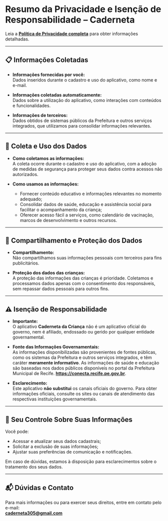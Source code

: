 # Resumo da Privacidade e Isenção de Responsabilidade – Caderneta

Leia a **[Política de Privacidade completa](#)** para obter informações detalhadas.

---

## 📋 Informações Coletadas

- **Informações fornecidas por você:**  
  Dados inseridos durante o cadastro e uso do aplicativo, como nome e e-mail.

- **Informações coletadas automaticamente:**  
  Dados sobre a utilização do aplicativo, como interações com conteúdos e funcionalidades.

- **Informações de terceiros:**  
  Dados obtidos de sistemas públicos da Prefeitura e outros serviços integrados, que utilizamos para consolidar informações relevantes.

---

## 🔐 Coleta e Uso dos Dados

- **Como coletamos as informações:**  
  A coleta ocorre durante o cadastro e uso do aplicativo, com a adoção de medidas de segurança para proteger seus dados contra acessos não autorizados.

- **Como usamos as informações:**
  - Fornecer conteúdo educativo e informações relevantes no momento adequado;
  - Consolidar dados de saúde, educação e assistência social para facilitar o acompanhamento da criança;
  - Oferecer acesso fácil a serviços, como calendário de vacinação, marcos de desenvolvimento e outros recursos.

---

## 🔄 Compartilhamento e Proteção dos Dados

- **Compartilhamento:**  
  Não compartilhamos suas informações pessoais com terceiros para fins publicitários.

- **Proteção dos dados das crianças:**  
  A proteção das informações das crianças é prioridade. Coletamos e processamos dados apenas com o consentimento dos responsáveis, sem repassar dados pessoais para outros fins.

---

## ⚠️ Isenção de Responsabilidade

- **Importante:**  
  O aplicativo **Caderneta da Criança** não é um aplicativo oficial do governo, nem é afiliado, endossado ou gerido por qualquer entidade governamental.

- **Fonte das Informações Governamentais:**  
  As informações disponibilizadas são provenientes de fontes públicas, como os sistemas da Prefeitura e outros serviços integrados, e têm caráter **meramente informativo**. As informações de saúde e educação são baseadas nos dados públicos disponíveis no portal da Prefeitura Municipal de Recife. **https://conecta.recife.pe.gov.br**.

- **Esclarecimento:**  
  Este aplicativo **não substitui** os canais oficiais do governo. Para obter informações oficiais, consulte os sites ou canais de atendimento das respectivas instituições governamentais.

---

## 🔧 Seu Controle Sobre Suas Informações

Você pode:

- Acessar e atualizar seus dados cadastrais;
- Solicitar a exclusão de suas informações;
- Ajustar suas preferências de comunicação e notificações.

Em caso de dúvidas, estamos à disposição para esclarecimentos sobre o tratamento dos seus dados.

---

## 📬 Dúvidas e Contato

Para mais informações ou para exercer seus direitos, entre em contato pelo e-mail:  
**[caderneta305@gmail.com](mailto:caderneta305@gmail.com)**

